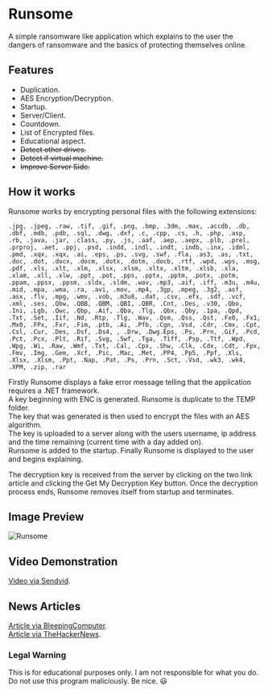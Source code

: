 # Runsome
A simple ransomware like application which explains to the user the dangers of ransomware and the basics of protecting themselves online.

## Features
- Duplication.
- AES Encryption/Decryption.
- Startup.
- Server/Client.
- Countdown.
- List of Encrypted files.
- Educational aspect.
- ~~Detect other drives.~~
- ~~Detect if virtual machine.~~
- ~~Improve Server Side.~~

## How it works
Runsome works by encrypting personal files with the following extensions:
```
.jpg, .jpeg, .raw, .tif, .gif, .png, .bmp, .3dm, .max, .accdb, .db, .dbf, .mdb, .pdb, .sql, .dwg, .dxf, .c, .cpp, .cs, .h, .php, .asp, .rb, .java, .jar, .class, .py, .js, .aaf, .aep, .aepx, .plb, .prel, .prproj, .aet, .ppj, .psd, .indd, .indl, .indt, .indb, .inx, .idml, .pmd, .xqx, .xqx, .ai, .eps, .ps, .svg, .swf, .fla, .as3, .as, .txt, .doc, .dot, .docx, .docm, .dotx, .dotm, .docb, .rtf, .wpd, .wps, .msg, .pdf, .xls, .xlt, .xlm, .xlsx, .xlsm, .xltx, .xltm, .xlsb, .xla, .xlam, .xll, .xlw, .ppt, .pot, .pps, .pptx, .pptm, .potx, .potm, .ppam, .ppsx, .ppsm, .sldx, .sldm, .wav, .mp3, .aif, .iff, .m3u, .m4u, .mid, .mpa, .wma, .ra, .avi, .mov, .mp4, .3gp, .mpeg, .3g2, .asf, .asx, .flv, .mpg, .wmv, .vob, .m3u8, .dat, .csv, .efx, .sdf, .vcf, .xml, .ses, .Qbw, .QBB, .QBM, .QBI, .QBR, .Cnt, .Des, .v30, .Qbo, .Ini, .Lgb, .Qwc, .Qbp, .Aif, .Qba, .Tlg, .Qbx, .Qby, .1pa, .Qpd, .Txt, .Set, .Iif, .Nd, .Rtp, .Tlg, .Wav, .Qsm, .Qss, .Qst, .Fx0, .Fx1, .Mx0, .FPx, .Fxr, .Fim, .ptb, .Ai, .Pfb, .Cgn, .Vsd, .Cdr, .Cmx, .Cpt, .Csl, .Cur, .Des, .Dsf, .Ds4, , .Drw, .Dwg.Eps, .Ps, .Prn, .Gif, .Pcd, .Pct, .Pcx, .Plt, .Rif, .Svg, .Swf, .Tga, .Tiff, .Psp, .Ttf, .Wpd, .Wpg, .Wi, .Raw, .Wmf, .Txt, .Cal, .Cpx, .Shw, .Clk, .Cdx, .Cdt, .Fpx, .Fmv, .Img, .Gem, .Xcf, .Pic, .Mac, .Met, .PP4, .Pp5, .Ppf, .Xls, .Xlsx, .Xlsm, .Ppt, .Nap, .Pat, .Ps, .Prn, .Sct, .Vsd, .wk3, .wk4, .XPM, .zip, .rar
```
Firstly Runsome displays a fake error message telling that the application requires a .NET framework.  
A key beginning with ENC is generated. Runsome is duplicate to the TEMP folder.  
The key that was generated is then used to encrypt the files with an AES algorithm.  
The key is uploaded to a server along with the users username, ip address and the time remaining (current time with a day added on).  
Runsome is added to the startup. Finally Runsome is displayed to the user and begins explaining.

The decryption key is received from the server by clicking on the two link article and clicking the Get My Decryption Key button.
Once the decryption process ends, Runsome removes itself from startup and terminates.

## Image Preview
![Runsome](http://i.imgur.com/WNE2aIi.png)

## Video Demonstration
[Video via Sendvid](https://sendvid.com/cmec6zw4?play=true).

## News Articles
[Article via BleepingComputer](https://www.bleepingcomputer.com/news/security/koolova-ransomware-decrypts-for-free-if-you-read-two-articles-about-ransomware/).  
[Article via TheHackerNews](http://thehackernews.com/2017/01/decrypt-ransomware-files.html).  


### Legal Warning
This is for educational purposes only. I am not responsible  for what you do. Do not use this program maliciously. Be nice. :smiley:

